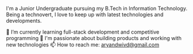 I'm a Junior Undergraduate pursuing my B.Tech in Information Technology. Being a technovert, I love to keep up with latest technologies and developments.

🌱 I’m currently learning full-stack development and competitive programming
💬 I'm passionate about building products and working with new technologies
📫 How to reach me: aryandwivd@gmail.com
